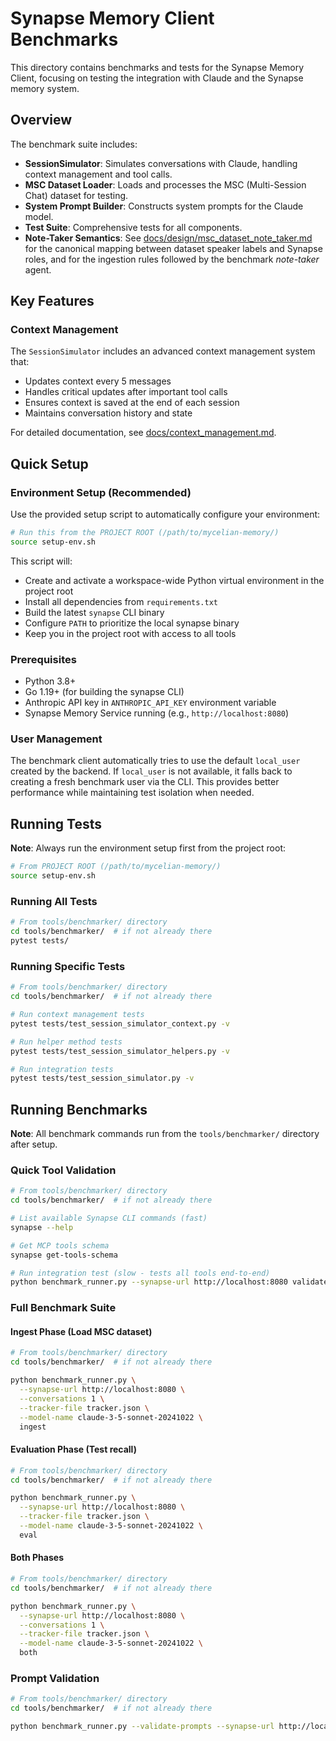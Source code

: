 # Synapse Memory Client Benchmarks

This directory contains benchmarks and tests for the Synapse Memory Client, focusing on testing the integration with Claude and the Synapse memory system.

## Overview

The benchmark suite includes:

- **SessionSimulator**: Simulates conversations with Claude, handling context management and tool calls.
- **MSC Dataset Loader**: Loads and processes the MSC (Multi-Session Chat) dataset for testing.
- **System Prompt Builder**: Constructs system prompts for the Claude model.
- **Test Suite**: Comprehensive tests for all components.
- **Note-Taker Semantics**: See [docs/design/msc_dataset_note_taker.md](../../docs/design/msc_dataset_note_taker.md) for the canonical mapping between dataset speaker labels and Synapse roles, and for the ingestion rules followed by the benchmark *note-taker* agent.

## Key Features

### Context Management

The `SessionSimulator` includes an advanced context management system that:

- Updates context every 5 messages
- Handles critical updates after important tool calls
- Ensures context is saved at the end of each session
- Maintains conversation history and state

For detailed documentation, see [docs/context_management.md](docs/context_management.md).

## Quick Setup

### Environment Setup (Recommended)

Use the provided setup script to automatically configure your environment:

```bash
# Run this from the PROJECT ROOT (/path/to/mycelian-memory/)
source setup-env.sh
```

This script will:
- Create and activate a workspace-wide Python virtual environment in the project root
- Install all dependencies from `requirements.txt`
- Build the latest `synapse` CLI binary
- Configure `PATH` to prioritize the local synapse binary
- Keep you in the project root with access to all tools

### Prerequisites

- Python 3.8+
- Go 1.19+ (for building the synapse CLI)
- Anthropic API key in `ANTHROPIC_API_KEY` environment variable
- Synapse Memory Service running (e.g., `http://localhost:8080`)

### User Management

The benchmark client automatically tries to use the default `local_user` created by the backend. If `local_user` is not available, it falls back to creating a fresh benchmark user via the CLI. This provides better performance while maintaining test isolation when needed.

## Running Tests

**Note**: Always run the environment setup first from the project root:
```bash
# From PROJECT ROOT (/path/to/mycelian-memory/)
source setup-env.sh
```

### Running All Tests

```bash
# From tools/benchmarker/ directory
cd tools/benchmarker/  # if not already there
pytest tests/
```

### Running Specific Tests

```bash
# From tools/benchmarker/ directory
cd tools/benchmarker/  # if not already there

# Run context management tests
pytest tests/test_session_simulator_context.py -v

# Run helper method tests
pytest tests/test_session_simulator_helpers.py -v

# Run integration tests
pytest tests/test_session_simulator.py -v
```

## Running Benchmarks

**Note**: All benchmark commands run from the `tools/benchmarker/` directory after setup.

### Quick Tool Validation

```bash
# From tools/benchmarker/ directory
cd tools/benchmarker/  # if not already there

# List available Synapse CLI commands (fast)
synapse --help

# Get MCP tools schema
synapse get-tools-schema

# Run integration test (slow - tests all tools end-to-end)
python benchmark_runner.py --synapse-url http://localhost:8080 validate-tools
```

### Full Benchmark Suite

#### Ingest Phase (Load MSC dataset)
```bash
# From tools/benchmarker/ directory
cd tools/benchmarker/  # if not already there

python benchmark_runner.py \
  --synapse-url http://localhost:8080 \
  --conversations 1 \
  --tracker-file tracker.json \
  --model-name claude-3-5-sonnet-20241022 \
  ingest
```

#### Evaluation Phase (Test recall)
```bash
# From tools/benchmarker/ directory
cd tools/benchmarker/  # if not already there

python benchmark_runner.py \
  --synapse-url http://localhost:8080 \
  --tracker-file tracker.json \
  --model-name claude-3-5-sonnet-20241022 \
  eval
```

#### Both Phases
```bash
# From tools/benchmarker/ directory
cd tools/benchmarker/  # if not already there

python benchmark_runner.py \
  --synapse-url http://localhost:8080 \
  --conversations 1 \
  --tracker-file tracker.json \
  --model-name claude-3-5-sonnet-20241022 \
  both
```

### Prompt Validation

```bash
# From tools/benchmarker/ directory
cd tools/benchmarker/  # if not already there

python benchmark_runner.py --validate-prompts --synapse-url http://localhost:8080
```